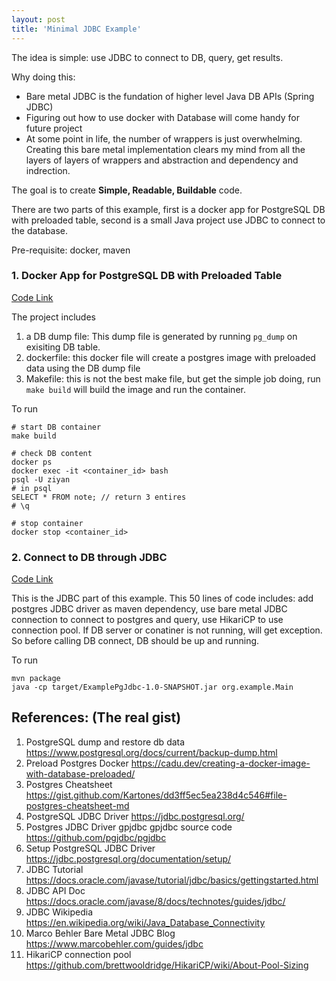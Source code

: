 ```yaml
---
layout: post
title: 'Minimal JDBC Example' 
---
```


The idea is simple: use JDBC to connect to DB, query, get results. 

Why doing this: 
- Bare metal JDBC is the fundation of higher level Java DB APIs (Spring JDBC)
- Figuring out how to use docker with Database will come handy for future project
- At some point in life, the number of wrappers is just overwhelming. Creating this bare metal implementation clears my mind from all the layers of layers of wrappers and abstraction and dependency and indrection. 

The goal is to create **Simple, Readable, Buildable** code. 

There are two parts of this example, first is a docker app for PostgreSQL DB with preloaded table, second is a small Java project use JDBC to connect to the database. 

Pre-requisite: docker, maven

### 1. Docker App for PostgreSQL DB with Preloaded Table

[Code Link](https://github.com/ziyw/postgres-docker-example)

The project includes 
1. a DB dump file: This dump file is generated by running `pg_dump` on exisiting DB table. 
2. dockerfile: this docker file will create a postgres image with preloaded data using the DB dump file
3. Makefile: this is not the best make file, but get the simple job doing, run `make build` will build the image and run the container. 

To run 
```
# start DB container
make build  

# check DB content
docker ps   
docker exec -it <container_id> bash
psql -U ziyan
# in psql
SELECT * FROM note; // return 3 entires 
# \q 

# stop container
docker stop <container_id> 

```

### 2. Connect to DB through JDBC 

[Code Link](https://github.com/ziyw/ExamplePgJdbc)

This is the JDBC part of this example. This 50 lines of code includes: add postgres JDBC driver as maven dependency, use bare metal JDBC connection to connect to postgres and query, use HikariCP to use connection pool. If DB server or conatiner is not running, will get exception. So before calling DB connect, DB should be up and running.

To run 
```
mvn package
java -cp target/ExamplePgJdbc-1.0-SNAPSHOT.jar org.example.Main
```

## References: (The real gist)
1. PostgreSQL dump and restore db data https://www.postgresql.org/docs/current/backup-dump.html
1. Preload Postgres Docker https://cadu.dev/creating-a-docker-image-with-database-preloaded/ 
1. Postgres Cheatsheet https://gist.github.com/Kartones/dd3ff5ec5ea238d4c546#file-postgres-cheatsheet-md
1. PostgreSQL JDBC Driver https://jdbc.postgresql.org/
1. Postgres JDBC Driver gpjdbc gpjdbc source code https://github.com/pgjdbc/pgjdbc
1. Setup PostgreSQL JDBC Driver https://jdbc.postgresql.org/documentation/setup/
1. JDBC Tutorial https://docs.oracle.com/javase/tutorial/jdbc/basics/gettingstarted.html 
1. JDBC API Doc https://docs.oracle.com/javase/8/docs/technotes/guides/jdbc/ 
1. JDBC Wikipedia https://en.wikipedia.org/wiki/Java_Database_Connectivity
1. Marco Behler Bare Metal JDBC Blog https://www.marcobehler.com/guides/jdbc
1. HikariCP connection pool https://github.com/brettwooldridge/HikariCP/wiki/About-Pool-Sizing 





